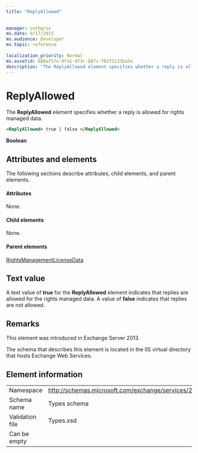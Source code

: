```yaml
---
title: "ReplyAllowed"
 
 
manager: sethgros
ms.date: 9/17/2015
ms.audience: Developer
ms.topic: reference
 
localization_priority: Normal
ms.assetid: 880af57e-0fa1-473c-b87c-f02f1133ba5e
description: "The ReplyAllowed element specifies whether a reply is allowed for rights managed data."
---
```


# ReplyAllowed

The **ReplyAllowed** element specifies whether a reply is allowed for rights managed data. 
  
```XML
<ReplyAllowed> true | false </ReplyAllowed>
```

 **Boolean**
## Attributes and elements

The following sections describe attributes, child elements, and parent elements.
  
#### Attributes

None.
  
#### Child elements

None.
  
#### Parent elements

[RightsManagementLicenseData](rightsmanagementlicensedata.md)
  
## Text value

A text value of **true** for the **ReplyAllowed** element indicates that replies are allowed for the rights managed data. A value of **false** indicates that replies are not allowed. 
  
## Remarks

This element was introduced in Exchange Server 2013.
  
The schema that describes this element is located in the IIS virtual directory that hosts Exchange Web Services.
  
## Element information

|||
|:-----|:-----|
|Namespace  <br/> |http://schemas.microsoft.com/exchange/services/2006/types  <br/> |
|Schema name  <br/> |Types schema  <br/> |
|Validation file  <br/> |Types.xsd  <br/> |
|Can be empty  <br/> ||
   

